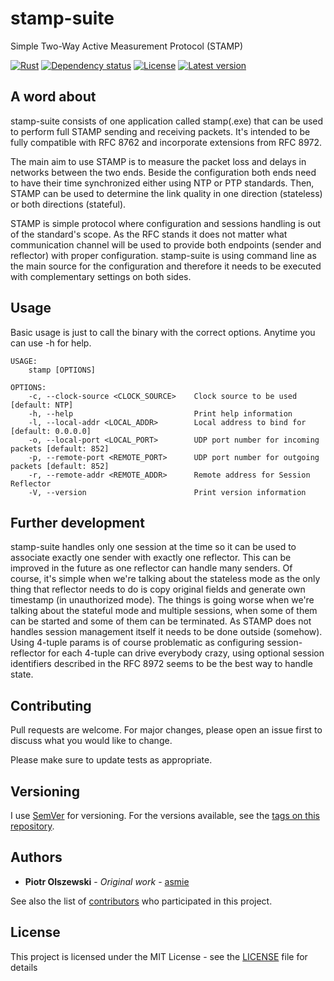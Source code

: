 # stamp-suite
Simple Two-Way Active Measurement Protocol (STAMP)

[![Rust](https://github.com/asmie/stamp-suite/actions/workflows/rust.yml/badge.svg)](https://github.com/asmie/stamp-suite/actions/workflows/rust.yml)
[![Dependency status](https://deps.rs/repo/github/asmie/stamp-suite/status.svg)](https://deps.rs/repo/github/asmie/stamp-suite)
[![License](https://img.shields.io/crates/l/stamp-suite.svg)](https://opensource.org/licenses/MIT)
[![Latest version](https://img.shields.io/crates/v/stamp-suite.svg)](https://crates.io/crates/stamp-suite)

## A word about
stamp-suite consists of one application called stamp(.exe) that can be used to perform full STAMP sending and receiving packets. It's intended to be fully compatible with RFC 8762 and incorporate extensions from RFC 8972.

The main aim to use STAMP is to measure the packet loss and delays in networks between the two ends. Beside the configuration both ends need to have their time synchronized either using NTP or PTP standards. Then, STAMP can be used to determine the link quality in one direction (stateless) or both directions (stateful).

STAMP is simple protocol where configuration and sessions handling is out of the standard's scope. As the RFC stands it does not matter what communication channel will be used to provide both endpoints (sender and reflector) with proper configuration. stamp-suite is using command line as the main source for the configuration and therefore it needs to be executed with complementary settings on both sides.

## Usage
Basic usage is just to call the binary with the correct options. Anytime you can use -h for help.

```
USAGE:
    stamp [OPTIONS]

OPTIONS:
    -c, --clock-source <CLOCK_SOURCE>    Clock source to be used [default: NTP]
    -h, --help                           Print help information
    -l, --local-addr <LOCAL_ADDR>        Local address to bind for [default: 0.0.0.0]
    -o, --local-port <LOCAL_PORT>        UDP port number for incoming packets [default: 852]
    -p, --remote-port <REMOTE_PORT>      UDP port number for outgoing packets [default: 852]
    -r, --remote-addr <REMOTE_ADDR>      Remote address for Session Reflector
    -V, --version                        Print version information
```

## Further development
stamp-suite handles only one session at the time so it can be used to associate exactly one sender with exactly one reflector. This can be improved in the future as one reflector can handle many senders. Of course, it's simple when we're talking about the stateless mode as the only thing that reflector needs to do is copy original fields and generate own timestamp (in unauthorized mode). The things is going worse when we're talking about the stateful mode and multiple sessions, when some of them can be started and some of them can be terminated. As STAMP does not handles session management itself it needs to be done outside (somehow). Using 4-tuple params is of course problematic as configuring session-reflector for each 4-tuple can drive everybody crazy, using optional session identifiers described in the RFC 8972 seems to be the best way to handle state. 

## Contributing

Pull requests are welcome. For major changes, please open an issue first to discuss what you would like to change.

Please make sure to update tests as appropriate.

## Versioning

I use [SemVer](http://semver.org/) for versioning. For the versions available, see the [tags on this repository](https://github.com/asmie/stamp-suite). 

## Authors

* **Piotr Olszewski** - *Original work* - [asmie](https://github.com/asmie)

See also the list of [contributors](https://github.com/asmie/stamp-suite/contributors) who participated in this project.


## License

This project is licensed under the MIT License - see the [LICENSE](LICENSE) file for details


